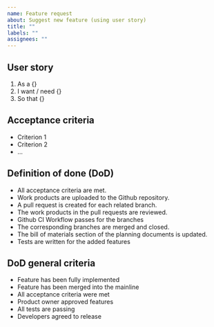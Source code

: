 ```yaml
---
name: Feature request
about: Suggest new feature (using user story)
title: ""
labels: ""
assignees: ""
---
```


## User story

1. As a {}
2. I want / need {}
3. So that {}

## Acceptance criteria

- Criterion 1
- Criterion 2
- ...

## Definition of done (DoD)

- All acceptance criteria are met.
- Work products are uploaded to the Github repository.
- A pull request is created for each related branch.
- The work products in the pull requests are reviewed.
- Github CI Workflow passes for the branches
- The corresponding branches are merged and closed.
- The bill of materials section of the planning documents is updated.
- Tests are written for the added features

## DoD general criteria

- Feature has been fully implemented
- Feature has been merged into the mainline
- All acceptance criteria were met
- Product owner approved features
- All tests are passing
- Developers agreed to release

 <!--
SPDX-License-Identifier: MIT
SPDX-FileCopyrightText: 2023
-->
